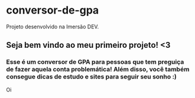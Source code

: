 # conversor-de-gpa
Projeto desenvolvido na Imersão DEV.

## Seja bem vindo ao meu primeiro projeto! <3
### Esse é um conversor de GPA para pessoas que tem preguiça de fazer aquela conta problemática! Além disso, você também consegue dicas de estudo e sites para seguir seu sonho :)
 Oi